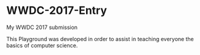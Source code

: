 # WWDC-2017-Entry
My WWDC 2017 submission

This Playground was developed in order to assist in teaching everyone the basics of computer science.
